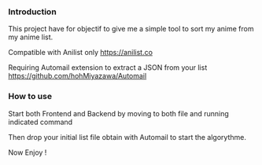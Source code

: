 ### Introduction

This project have for objectif to give me a simple tool to sort my anime from my anime list.

Compatible with Anilist only
https://anilist.co

Requiring Automail extension to extract a JSON from your list
https://github.com/hohMiyazawa/Automail

### How to use

Start both Frontend and Backend by moving to both file and running indicated command

Then drop your initial list file obtain with Automail to start the algorythme.

Now Enjoy !
